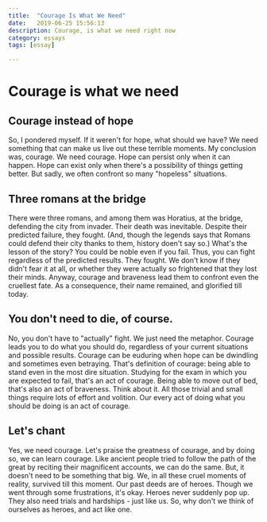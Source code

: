 ```yaml
---
title:  "Courage Is What We Need"
date:   2019-06-25 15:56:13
description: Courage, is what we need right now
category: essays
tags: [essay]

---
```


# Courage is what we need

## Courage instead of hope

So, I pondered myself. If it weren't for hope, what should we have? We need something that can make us live out these terrible moments. My conclusion was, courage. We need courage. Hope can persist only when it can happen. Hope can exist only when there's a possibility of things getting better. But sadly, we often confront so many "hopeless" situations. 

## Three romans at the bridge

There were three romans, and among them was Horatius, at the bridge, defending the city from invader. Their death was inevitable. Despite their predicted failure, they fought. (And, though the legends says that Romans could defend their city thanks to them, history doen't say so.) What's the lesson of the story? You could be noble even if you fail. Thus, you can fight regardless of the predicted results. They fought. We don't know if they didn't fear it at all, or whether they were actually so frightened that they lost their minds. Anyway, courage and braveness lead them to confront even the cruellest fate. As a consequence, their name remained, and glorified till today.

## You don't need to die, of course.

No, you don't have to "actually" fight. We just need the metaphor. Courage leads you to do what you should do, regardless of your current situations and possible results. Courage can be euduring when hope can be dwindling and sometimes even betraying. That's definition of courage: being able to stand even in the most dire situation. Studying for the exam in which you are expected to fail, that's an act of courage. Being able to move out of bed, that's also an act of braveness. Think about it. All those trivial and small things require lots of effort and volition. Our every act of doing what you should be doing is an act of courage.

## Let's chant

Yes, we need courage. Let's praise the greatness of courage, and by doing so, we can learn courage. Like ancient people tried to follow the path of the great by reciting their magnificent accounts, we can do the same. But, it doesn't need to be something that big. We, in all these cruel moments of reality, survived till this moment. Our past deeds are of heroes. Though we went through some frustrations, it's okay. Heroes never suddenly pop up. They also need trials and hardships - just like us. So, why don't we think of ourselves as heroes, and act like one.
